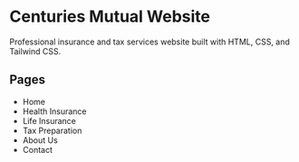 # Centuries Mutual Website

Professional insurance and tax services website built with HTML, CSS, and Tailwind CSS.

## Pages
- Home
- Health Insurance
- Life Insurance
- Tax Preparation
- About Us
- Contact 